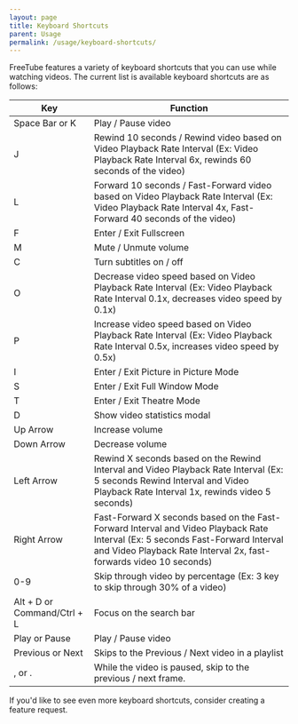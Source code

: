 ```yaml
---
layout: page
title: Keyboard Shortcuts
parent: Usage
permalink: /usage/keyboard-shortcuts/
---
```


FreeTube features a variety of keyboard shortcuts that you can use while watching videos. The current list is available keyboard shortcuts are as follows:

| Key  | Function |
| ------------- | ------------- |
| Space Bar or K | Play / Pause video |
| J  | Rewind 10 seconds / Rewind video based on Video Playback Rate Interval (Ex: Video Playback Rate Interval 6x, rewinds 60 seconds of the video) |
| L  | Forward 10 seconds / Fast-Forward video based on Video Playback Rate Interval (Ex: Video Playback Rate Interval 4x, Fast-Forward 40 seconds of the video) |
| F  | Enter / Exit Fullscreen |
| M  | Mute / Unmute volume |
| C  | Turn subtitles on / off |
| O  | Decrease video speed based on Video Playback Rate Interval (Ex: Video Playback Rate Interval 0.1x, decreases video speed by 0.1x) |
| P  | Increase video speed based on Video Playback Rate Interval (Ex: Video Playback Rate Interval 0.5x, increases video speed by 0.5x) |
| I  | Enter / Exit Picture in Picture Mode |
| S  | Enter / Exit Full Window Mode |
| T  | Enter / Exit Theatre Mode |
| D  | Show video statistics modal |
| Up Arrow  | Increase volume |
| Down Arrow  | Decrease volume |
| Left Arrow  | Rewind X seconds based on the Rewind Interval and Video Playback Rate Interval (Ex: 5 seconds Rewind Interval and Video Playback Rate Interval 1x, rewinds video 5 seconds) |
| Right Arrow  | Fast-Forward X seconds based on the Fast-Forward Interval and Video Playback Rate Interval (Ex: 5 seconds Fast-Forward Interval and Video Playback Rate Interval 2x, fast-forwards video 10 seconds) |
| 0-9  | Skip through video by percentage (Ex: 3 key to skip through 30% of a video) |
| Alt + D or Command/Ctrl + L  | Focus on the search bar |
| Play or Pause | Play / Pause video |
| Previous or Next | Skips to the Previous / Next video in a playlist |
| , or . | While the video is paused, skip to the previous / next frame. |

If you'd like to see even more keyboard shortcuts, consider creating a feature request.
